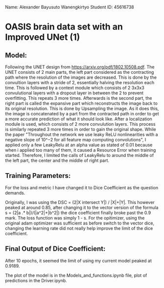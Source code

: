 Name: Alexander Bayusuto Wanengkirtyo
Student ID: 45616738

# OASIS brain data set with an Improved UNet (1)

## Model:

Following the UNET design from <https://arxiv.org/pdf/1802.10508.pdf>. The UNET consists of 2 main parts, the left part considered as the contracting path where the resolution of the images are decreased. This is done by the convultion layers with a stride of 2, essentially halving the resolution each time. This is followed by a context module which consists of 2 3x3x3 convulutional layers with a dropout layer in between the 2 to prevent overfitting. This repeats 3 more times. Afterwards is the second part, the right part is called the expansive part which reconstructs the image back to its original resolution. This is done by Upsampling the image. As it does this, the image is concatenated by a part from the contracted path in order to get a more accurate prediction of what it should look like. After a localization module is used, which consists of 2 more convulution layers. This process is similarly repeated 3 more times in order to gain the original shape. While the paper "Throughout the network we use leaky ReLU nonlinearities with a negative slope of 10^−2 for all feature map computing convolutions", I applied only a few LeakyRelu at an alpha value as stated of 0.01 because when i applied too many of them, it caused a Resource Error when training started. Therefore, I limited the calls of LeakyRelu to around the middle of the left part, the center and the middle of right part.

## Training Parameters:
For the loss and metric I have changed it to Dice Coefficient as the question demands. 

Originally, I was using the DSC = (2|X intersect Y|) / |X|+|Y|. This however peaked at around 0.85, after changing it to the vector version of the formula s = (2|a .* b|)/(|a^2|+|b^2|) the dice coefficient finally broke past the 0.9 mark. The loss function was simply 1 - s. For the opitimizer, using the original adam optimizer was sufficient as before switch to the vector dice, changing the learning rate did not really help improve the limit of the dice coefficient. 


## Final Output of Dice Coefficient:
After 10 epochs, it seemed the limit of using my current model peaked at 0.9189.

The plot of the model is in the Models_and_functions.ipynb file, plot of predictions in the Driver.ipynb.
